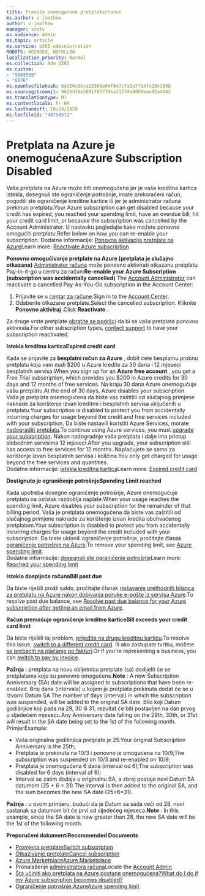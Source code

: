 ```yaml
---
title: Pravilo onemogućene pretplate/račun
ms.author: v-jmathew
author: v-jmathew
manager: scotv
ms.audience: Admin
ms.topic: article
ms.service: o365-administration
ROBOTS: NOINDEX, NOFOLLOW
localization_priority: Normal
ms.collection: Adm_O365
ms.custom:
- "9003559"
- "6676"
ms.openlocfilehash: 6a350c6bca18306e64f647cfa3a7f14fa204109b
ms.sourcegitcommit: 9626d39e5891f83774ba31574a00b0bae92ad442
ms.translationtype: MT
ms.contentlocale: hr-HR
ms.lasthandoff: 10/24/2020
ms.locfileid: "48758572"
---
```

# <a name="azure-subscription-disabled"></a><span data-ttu-id="6706c-102">Pretplata na Azure je onemogućena</span><span class="sxs-lookup"><span data-stu-id="6706c-102">Azure Subscription Disabled</span></span>

<span data-ttu-id="6706c-103">Vaša pretplata na Azure može biti onemogućena jer je vaša kreditna kartica istekla, dosegnuli ste ograničenje potrošnje, imate prekoračeni račun, pogodili ste ograničenje kreditne kartice ili jer je administrator računa prekinuo pretplatu.</span><span class="sxs-lookup"><span data-stu-id="6706c-103">Your Azure subscription can get disabled because your credit has expired, you reached your spending limit, have an overdue bill, hit your credit card limit, or because the subscription was cancelled by the Account Administrator.</span></span> <span data-ttu-id="6706c-104">U nastavku pogledajte kako možete ponovno omogućiti pretplatu.</span><span class="sxs-lookup"><span data-stu-id="6706c-104">Refer below on how you can re-enable your subscription.</span></span> <span data-ttu-id="6706c-105">Dodatne informacije: [Ponovna aktivacija pretplate na Azure](https://docs.microsoft.com/azure/billing/billing-subscription-become-disable?WT.mc_id=Portal-Microsoft_Azure_Support)</span><span class="sxs-lookup"><span data-stu-id="6706c-105">Learn more: [Reactivate Azure subscription](https://docs.microsoft.com/azure/billing/billing-subscription-become-disable?WT.mc_id=Portal-Microsoft_Azure_Support)</span></span>

<span data-ttu-id="6706c-106">**Ponovno omogućivanje pretplate na Azure (pretplata je slučajno otkazana)** [Administrator računa](https://docs.microsoft.com/azure/billing/billing-subscription-transfer?WT.mc_id=Portal-Microsoft_Azure_Support#whoisaa) može ponovno aktivirati otkazanu pretplatu Pay-in-it-go u centru za račun:</span><span class="sxs-lookup"><span data-stu-id="6706c-106">**Re-enable your Azure Subscription (subscription was accidentally cancelled)** The [Account Administrator](https://docs.microsoft.com/azure/billing/billing-subscription-transfer?WT.mc_id=Portal-Microsoft_Azure_Support#whoisaa) can reactivate a cancelled Pay-As-You-Go subscription in the Account Center:</span></span>

1. <span data-ttu-id="6706c-107">Prijavite se u [centar za račune](https://account.windowsazure.com/Subscriptions).</span><span class="sxs-lookup"><span data-stu-id="6706c-107">Sign in to the [Account Center](https://account.windowsazure.com/Subscriptions).</span></span>
2. <span data-ttu-id="6706c-108">Odaberite otkazane pretplate.</span><span class="sxs-lookup"><span data-stu-id="6706c-108">Select the cancelled subscription.</span></span> <span data-ttu-id="6706c-109">Kliknite **Ponovno aktiviraj** .</span><span class="sxs-lookup"><span data-stu-id="6706c-109">Click **Reactivate** .</span></span>

<span data-ttu-id="6706c-110">Za druge vrste pretplate [obratite se podršci](https://portal.azure.com/?#blade/Microsoft_Azure_Support/HelpAndSupportBlade) da bi se vaša pretplata ponovno aktivirala.</span><span class="sxs-lookup"><span data-stu-id="6706c-110">For other subscription types, [contact support](https://portal.azure.com/?#blade/Microsoft_Azure_Support/HelpAndSupportBlade) to have your subscription reactivated.</span></span>

<span data-ttu-id="6706c-111">**Istekla kreditna kartica**</span><span class="sxs-lookup"><span data-stu-id="6706c-111">**Expired credit card**</span></span>

<span data-ttu-id="6706c-112">Kada se prijavite za **besplatni račun za Azure** , dobit ćete besplatnu probnu pretplatu koja vam nudi $200 u Azure kredite za 30 dana i 12 mjeseci besplatnih servisa.</span><span class="sxs-lookup"><span data-stu-id="6706c-112">When you sign up for an **Azure free account** , you get a Free Trial subscription, which provides you $200 in Azure credits for 30 days and 12 months of free services.</span></span> <span data-ttu-id="6706c-113">Na kraju 30 dana Azure onemogućuje vašu pretplatu.</span><span class="sxs-lookup"><span data-stu-id="6706c-113">At the end of 30 days, Azure disables your subscription.</span></span> <span data-ttu-id="6706c-114">Vaša je pretplata onemogućena da biste vas zaštitili od slučajnog primjene naknade za korištenje izvan kreditne i besplatnih servisa uključenih u pretplatu.</span><span class="sxs-lookup"><span data-stu-id="6706c-114">Your subscription is disabled to protect you from accidentally incurring charges for usage beyond the credit and free services included with your subscription.</span></span> <span data-ttu-id="6706c-115">Da biste nastavili koristiti Azure Services, morate [nadograditi pretplatu](https://docs.microsoft.com/azure/billing/billing-upgrade-azure-subscription?WT.mc_id=Portal-Microsoft_Azure_Support).</span><span class="sxs-lookup"><span data-stu-id="6706c-115">To continue using Azure services, you must [upgrade your subscription](https://docs.microsoft.com/azure/billing/billing-upgrade-azure-subscription?WT.mc_id=Portal-Microsoft_Azure_Support).</span></span> <span data-ttu-id="6706c-116">Nakon nadogradnje vaša pretplata i dalje ima pristup slobodnim servisima 12 mjeseci.</span><span class="sxs-lookup"><span data-stu-id="6706c-116">After you upgrade, your subscription still has access to free services for 12 months.</span></span> <span data-ttu-id="6706c-117">Naplaćujete se samo za korištenje izvan besplatnih servisa i količina.</span><span class="sxs-lookup"><span data-stu-id="6706c-117">You only get charged for usage beyond the free services and quantities.</span></span>  
<span data-ttu-id="6706c-118">Dodatne informacije: [istekla kreditna kartica](https://docs.microsoft.com/azure/billing/billing-subscription-become-disable?WT.mc_id=Portal-Microsoft_Azure_Support#your-credit-is-expired)</span><span class="sxs-lookup"><span data-stu-id="6706c-118">Learn more: [Expired credit card](https://docs.microsoft.com/azure/billing/billing-subscription-become-disable?WT.mc_id=Portal-Microsoft_Azure_Support#your-credit-is-expired)</span></span>

<span data-ttu-id="6706c-119">**Dostignuto je ograničenje potrošnje**</span><span class="sxs-lookup"><span data-stu-id="6706c-119">**Spending Limit reached**</span></span>

<span data-ttu-id="6706c-120">Kada upotreba dosegne ograničenje potrošnje, Azure onemogućuje pretplatu na ostatak razdoblja naplate.</span><span class="sxs-lookup"><span data-stu-id="6706c-120">When your usage reaches the spending limit, Azure disables your subscription for the remainder of that billing period.</span></span> <span data-ttu-id="6706c-121">Vaša je pretplata onemogućena da biste vas zaštitili od slučajnog primjene naknade za korištenje izvan kredita obuhvaćenog pretplatom.</span><span class="sxs-lookup"><span data-stu-id="6706c-121">Your subscription is disabled to protect you from accidentally incurring charges for usage beyond the credit included with your subscription.</span></span> <span data-ttu-id="6706c-122">Da biste uklonili ograničenje potrošnje, pročitajte članak [ograničenje potrošnje na Azure](https://docs.microsoft.com/azure/cost-management-billing/manage/spending-limit?WT.mc_id=Portal-Microsoft_Azure_Support).</span><span class="sxs-lookup"><span data-stu-id="6706c-122">To remove your spending limit, see [Azure spending limit](https://docs.microsoft.com/azure/cost-management-billing/manage/spending-limit?WT.mc_id=Portal-Microsoft_Azure_Support).</span></span>  
<span data-ttu-id="6706c-123">Dodatne informacije: [dosegnuli ste ograničenje potrošnje](https://docs.microsoft.com/azure/cost-management-billing/manage/subscription-disabled?WT.mc_id=Portal-Microsoft_Azure_Support#you-reached-your-spending-limit)</span><span class="sxs-lookup"><span data-stu-id="6706c-123">Learn more: [Reached your spending limit](https://docs.microsoft.com/azure/cost-management-billing/manage/subscription-disabled?WT.mc_id=Portal-Microsoft_Azure_Support#you-reached-your-spending-limit)</span></span>

<span data-ttu-id="6706c-124">**Isteklo dospijeće računa**</span><span class="sxs-lookup"><span data-stu-id="6706c-124">**Bill past due**</span></span>

<span data-ttu-id="6706c-125">Da biste riješili prošli saldo, pročitajte članak [rješavanje prethodnih bilanca za pretplatu na Azure nakon dobivanja poruke e-pošte iz servisa Azure](https://docs.microsoft.com/azure/billing/billing-azure-subscription-past-due-balance?WT.mc_id=Portal-Microsoft_Azure_Support).</span><span class="sxs-lookup"><span data-stu-id="6706c-125">To resolve past due balance, see [Resolve past due balance for your Azure subscription after getting an email from Azure](https://docs.microsoft.com/azure/billing/billing-azure-subscription-past-due-balance?WT.mc_id=Portal-Microsoft_Azure_Support).</span></span>

<span data-ttu-id="6706c-126">**Račun premašuje ograničenje kreditne kartice**</span><span class="sxs-lookup"><span data-stu-id="6706c-126">**Bill exceeds your credit card limit**</span></span>

<span data-ttu-id="6706c-127">Da biste riješili taj problem, [prijeđite na drugu kreditnu karticu](https://docs.microsoft.com/azure/billing/billing-how-to-change-credit-card?WT.mc_id=Portal-Microsoft_Azure_Support).</span><span class="sxs-lookup"><span data-stu-id="6706c-127">To resolve this issue, [switch to a different credit card](https://docs.microsoft.com/azure/billing/billing-how-to-change-credit-card?WT.mc_id=Portal-Microsoft_Azure_Support).</span></span> <span data-ttu-id="6706c-128">Ili ako zastupate tvrtku, možete [se prebaciti na plaćanje po fakturi](https://docs.microsoft.com/azure/billing/billing-how-to-pay-by-invoice?WT.mc_id=Portal-Microsoft_Azure_Support).</span><span class="sxs-lookup"><span data-stu-id="6706c-128">Or if you're representing a business, you can [switch to pay by invoice](https://docs.microsoft.com/azure/billing/billing-how-to-pay-by-invoice?WT.mc_id=Portal-Microsoft_Azure_Support).</span></span>

<span data-ttu-id="6706c-129">**Pažnja** : pretplata na novu obljetnicu pretplate (sa) dodijelit će se pretplatama koje su ponovno omogućene.</span><span class="sxs-lookup"><span data-stu-id="6706c-129">**Note** : A new Subscription Anniversary (SA) date will be assigned to subscriptions that have been re-enabled.</span></span> <span data-ttu-id="6706c-130">Broj dana (intervala) u kojem je pretplata prekinuta dodat će se u Izvorni Datum SA.</span><span class="sxs-lookup"><span data-stu-id="6706c-130">The number of days (interval) in which the subscription was suspended, will be added to the original SA date.</span></span> <span data-ttu-id="6706c-131">Bilo koji Datum godišnjice koji pada na 29, 30 ili 31, rezultat će biti postavljen na dan prvog u sljedećem mjesecu.</span><span class="sxs-lookup"><span data-stu-id="6706c-131">Any Anniversary date falling on the 29th, 30th, or 31st will result in the SA date being set to the 1st of the following month.</span></span>  
<span data-ttu-id="6706c-132">Primjer</span><span class="sxs-lookup"><span data-stu-id="6706c-132">Example:</span></span>

- <span data-ttu-id="6706c-133">Vaša originalna godišnjica pretplate je 25.</span><span class="sxs-lookup"><span data-stu-id="6706c-133">Your original Subscription Anniversary is the 25th;</span></span>
- <span data-ttu-id="6706c-134">Pretplata je prekinuta na 10/3 i ponovno je omogućena na 10/9;</span><span class="sxs-lookup"><span data-stu-id="6706c-134">The subscription was suspended on 10/3 and re-enabled on 10/9;</span></span>
- <span data-ttu-id="6706c-135">Pretplata je onemogućena 6 dana (interval od 6);</span><span class="sxs-lookup"><span data-stu-id="6706c-135">The subscription was disabled for 6 days (interval of 6);</span></span>
- <span data-ttu-id="6706c-136">Interval se zatim dodaje u originalnu SA, a zbroj postaje novi Datum SA datumom (25 + 6 = 31).</span><span class="sxs-lookup"><span data-stu-id="6706c-136">The interval is then added to the original SA, and the sum becomes the new SA date (25+6=31).</span></span> 

<span data-ttu-id="6706c-137">**Pažnja** : u ovom primjeru, budući da je Datum sa sada veći od 28, novi sastanak sa datumom bit će prvi od sljedećeg mjeseca.</span><span class="sxs-lookup"><span data-stu-id="6706c-137">**Note** : In this example, since the SA date is now greater than 28, the new SA date will be the 1st of the following month.</span></span>

<span data-ttu-id="6706c-138">**Preporučeni dokumenti**</span><span class="sxs-lookup"><span data-stu-id="6706c-138">**Recommended Documents**</span></span>

- [<span data-ttu-id="6706c-139">Promjena pretplate</span><span class="sxs-lookup"><span data-stu-id="6706c-139">Switch subscription</span></span>](https://docs.microsoft.com/azure/billing/billing-how-to-switch-azure-offer?WT.mc_id=Portal-Microsoft_Azure_Support)  
- [<span data-ttu-id="6706c-140">Otkazivanje pretplate</span><span class="sxs-lookup"><span data-stu-id="6706c-140">Cancel subscription</span></span>](https://docs.microsoft.com/azure/billing/billing-how-to-cancel-azure-subscription?WT.mc_id=Portal-Microsoft_Azure_Support)  
- [<span data-ttu-id="6706c-141">Azure Marketplace</span><span class="sxs-lookup"><span data-stu-id="6706c-141">Azure Marketplace</span></span>](https://azuremarketplace.microsoft.com/marketplace/?source=datamarket)
- <span data-ttu-id="6706c-142">Pronalaženje [administratora računa](https://docs.microsoft.com/azure/billing/billing-subscription-transfer?WT.mc_id=Portal-Microsoft_Azure_Support#whoisaa)</span><span class="sxs-lookup"><span data-stu-id="6706c-142">Locate the [Account Admin](https://docs.microsoft.com/azure/billing/billing-subscription-transfer?WT.mc_id=Portal-Microsoft_Azure_Support#whoisaa)</span></span>
- [<span data-ttu-id="6706c-143">Što učiniti ako pretplata na Azure postane onemogućena?</span><span class="sxs-lookup"><span data-stu-id="6706c-143">What do I do if my Azure subscription becomes disabled?</span></span>](https://docs.microsoft.com/azure/billing/billing-subscription-become-disable/?WT.mc_id=Portal-Microsoft_Azure_Support)
- [<span data-ttu-id="6706c-144">Ograničenje potrošnje Azure</span><span class="sxs-lookup"><span data-stu-id="6706c-144">Azure spending limit</span></span>](https://docs.microsoft.com/azure/cost-management-billing/manage/spending-limit?WT.mc_id=Portal-Microsoft_Azure_Support)
